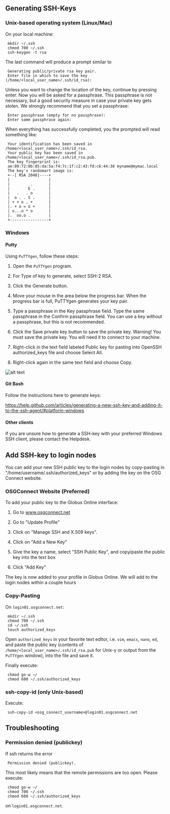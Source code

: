 [title]: - "Generate and add an SSH key to your account"


## Generating SSH-Keys

### Unix-based operating system (Linux/Mac)

On your local machine:

     mkdir ~/.ssh
     chmod 700 ~/.ssh
     ssh-keygen -t rsa

The last command will produce a prompt similar to


     Generating public/private rsa key pair.
     Enter file in which to save the key (/home/<local_user_name>/.ssh/id_rsa):

Unless you want to change the location of the key, continue by pressing enter. Now you will be asked for a passphrase. This passphrase is not necessary, but a good security measure in case your private key gets stolen. We strongly recommend that you set a passphrase:

     Enter passphrase (empty for no passphrase):
     Enter same passphrase again:

When everything has successfully completed, you the prompted will read something like: 

     Your identification has been saved in /home/<local_user_name>/.ssh/id_rsa.
     Your public key has been saved in /home/<local_user_name>/.ssh/id_rsa.pub.
     The key fingerprint is:
     ae:89:72:0b:85:da:5a:f4:7c:1f:c2:43:fd:c6:44:38 myname@mymac.local
     The key's randomart image is:
     +--[ RSA 2048]----+
     |                 |
     |         .       |
     |        E .      |
     |   .   . o       |
     |  o . . S .      |
     | + + o . +       |
     |. + o = o +      |
     | o...o * o       |
     |.  oo.o .        |
     +-----------------+

### Windows

#### Putty

Using `PuTTYgen`, follow these steps:

1. Open the `PuTTYgen` program.

2. For Type of key to generate, select SSH-2 RSA.

2. Click the Generate button.

3. Move your mouse in the area below the progress bar. When the progress bar is full, PuTTYgen generates your key pair.

4. Type a passphrase in the Key passphrase field. Type the same passphrase in the Confirm passphrase field. You can use a key without a passphrase, but this is not recommended.

5. Click the Save private key button to save the private key. Warning! You must save the private key. You will need it to connect to your machine.

6. Right-click in the text field labeled Public key for pasting into OpenSSH authorized_keys file and choose Select All.

7. Right-click again in the same text field and choose Copy.

![alt text](https://raw.githubusercontent.com/OSGConnect/connectbook/master/images/puttygen_ssh_key.png "PuttyGen SSH Window")

#### Git Bash

Follow the instructions here to generate keys:

https://help.github.com/articles/generating-a-new-ssh-key-and-adding-it-to-the-ssh-agent/#platform-windows

#### Other clients

If you are unsure how to generate a SSH-key with your preferred Windows SSH client, please contact the Helpdesk.

## Add SSH-key to login nodes

You can add your new SSH public key to the login nodes by copy-pasting in "/home/username/.ssh/authorized_keys" or by adding the key on the OSG Connect website. 

### OSGConnect Website (Preferred)

To add your public key to the Globus Online interface:

1. Go to www.osgconnect.net

2. Go to "Update Profile"

3. Click on "Manage SSH and X.509 keys".

4. Click on "Add a New Key"

5. Give the key a name, select "SSH Public Key", and copy/paste the public key into the text box

6. Click "Add Key"

The key is now added to your profile in Globus Online. We will add to the login nodes within a couple hours

### Copy-Pasting

On `login01.osgconnect.net`:

     mkdir ~/.ssh
     chmod 700 ~/.ssh
     cd ~/.ssh
     touch authorized_keys

Open `authorized_keys` in your favorite text editor, i.e. `vim`, `emacs`, `nano`, `ed`, and paste the public key (contents of `/home/<local_user_name>/.ssh/id_rsa.pub` for Unix-y or output from the `PuTTYgen` window), into the file and save it. 

Finally execute:

     chmod go-w ~/
     chmod 600 ~/.ssh/authorized_keys

### ssh-copy-id (only Unix-based)

Execute: 

     ssh-copy-id <osg_connect_username>@login01.osgconnect.net

## Troubleshooting

### Permission denied (publickey)

If ssh returns the error 

     Permission denied (publickey).

This most likely means that the remote permissions are too open. Please execute:

     chmod go-w ~/
     chmod 700 ~/.ssh
     chmod 600 ~/.ssh/authorized_keys

on `login01.osgconnect.net`.

